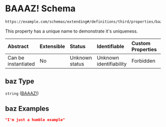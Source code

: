 # BAAAZ! Schema

```txt
https://example.com/schemas/extending#/definitions/third/properties/baz
```

This property has a unique name to demonstrate it's uniqueness.

| Abstract            | Extensible | Status         | Identifiable            | Custom Properties | Additional Properties | Access Restrictions | Defined In                                                                                  |
| :------------------ | :--------- | :------------- | :---------------------- | :---------------- | :-------------------- | :------------------ | :------------------------------------------------------------------------------------------ |
| Can be instantiated | No         | Unknown status | Unknown identifiability | Forbidden         | Allowed               | none                | [extending.schema.json*](../generated-schemas/extending.schema.json "open original schema") |

## baz Type

`string` ([BAAAZ!](extending-definitions-third-properties-baaaz.md))

## baz Examples

```json
"I'm just a humble example"
```
